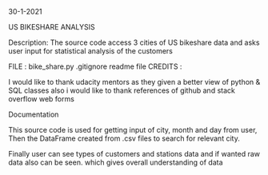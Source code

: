 30-1-2021

US BIKESHARE ANALYSIS

Description:
The source code access 3 cities of US bikeshare data
and asks user input for statistical analysis of the customers  


FILE :
bike_share.py
.gitignore
readme file
CREDITS : 

I would like to thank udacity mentors as they given a better view of python & SQL classes also i would like to thank references of github and stack overflow web forms

Documentation

This source code is used for getting input of city, month and day from user,
Then the DataFrame created from .csv files to search for relevant city.

Finally user can see types of customers and stations data and if wanted raw data also can be seen. which gives overall understanding of data